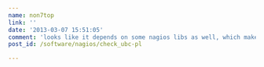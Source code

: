 ```yaml
---
name: non7top
link: ''
date: '2013-03-07 15:51:05'
comment: 'looks like it depends on some nagios libs as well, which makes it less portable.'
post_id: /software/nagios/check_ubc-pl

---
```



